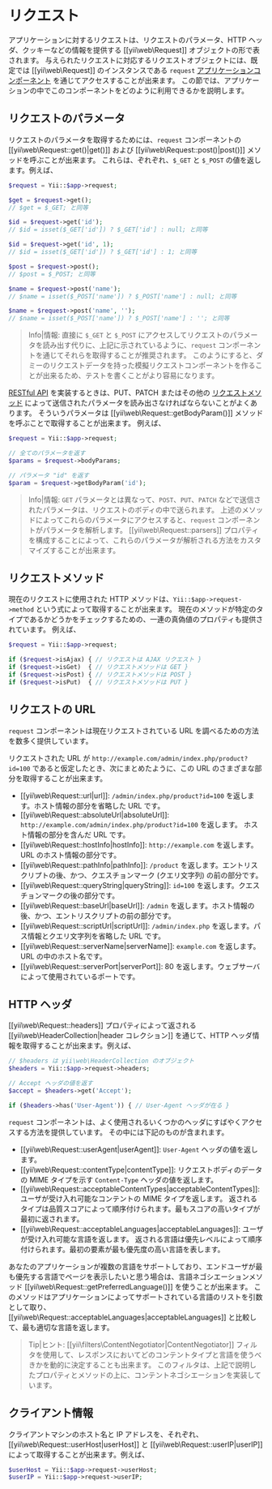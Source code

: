 リクエスト
==========

アプリケーションに対するリクエストは、リクエストのパラメータ、HTTP ヘッダ、クッキーなどの情報を提供する [[yii\web\Request]] オブジェクトの形で表されます。
与えられたリクエストに対応するリクエストオブジェクトには、既定では [[yii\web\Request]] のインスタンスである `request` [アプリケーションコンポーネント](structure-application-components.md) を通じてアクセスすることが出来ます。
この節では、アプリケーションの中でこのコンポーネントをどのように利用できるかを説明します。


## リクエストのパラメータ <span id="request-parameters"></span>

リクエストのパラメータを取得するためには、`request` コンポーネントの [[yii\web\Request::get()|get()]] および [[yii\web\Request::post()|post()]] メソッドを呼ぶことが出来ます。
これらは、ぞれぞれ、`$_GET` と `$_POST` の値を返します。例えば、

```php
$request = Yii::$app->request;

$get = $request->get(); 
// $get = $_GET; と同等

$id = $request->get('id');   
// $id = isset($_GET['id']) ? $_GET['id'] : null; と同等

$id = $request->get('id', 1);   
// $id = isset($_GET['id']) ? $_GET['id'] : 1; と同等

$post = $request->post(); 
// $post = $_POST; と同等

$name = $request->post('name');   
// $name = isset($_POST['name']) ? $_POST['name'] : null; と同等

$name = $request->post('name', '');   
// $name = isset($_POST['name']) ? $_POST['name'] : ''; と同等
```

> Info|情報: 直接に `$_GET` と `$_POST` にアクセスしてリクエストのパラメータを読み出す代りに、上記に示されているように、`request` コンポーネントを通じてそれらを取得することが推奨されます。
  このようにすると、ダミーのリクエストデータを持った模擬リクエストコンポーネントを作ることが出来るため、テストを書くことがより容易になります。

[RESTful API](rest-quick-start.md) を実装するときは、PUT、PATCH またはその他の [リクエストメソッド](#request-methods) によって送信されたパラメータを読み出さなければならないことがよくあります。
そういうパラメータは [[yii\web\Request::getBodyParam()]] メソッドを呼ぶことで取得することが出来ます。
例えば、

```php
$request = Yii::$app->request;

// 全てのパラメータを返す
$params = $request->bodyParams;

// パラメータ "id" を返す
$param = $request->getBodyParam('id');
```

> Info|情報: `GET` パラメータとは異なって、`POST`、`PUT`、`PATCH` などで送信されたパラメータは、リクエストのボディの中で送られます。
  上述のメソッドによってこれらのパラメータにアクセスすると、`request` コンポーネントがパラメータを解析します。
  [[yii\web\Request::parsers]] プロパティを構成することによって、これらのパラメータが解析される方法をカスタマイズすることが出来ます。


## リクエストメソッド <span id="request-methods"></span>

現在のリクエストに使用された HTTP メソッドは、`Yii::$app->request->method` という式によって取得することが出来ます。
現在のメソッドが特定のタイプであるかどうかをチェックするための、一連の真偽値のプロパティも提供されています。
例えば、

```php
$request = Yii::$app->request;

if ($request->isAjax) { // リクエストは AJAX リクエスト }
if ($request->isGet)  { // リクエストメソッドは GET }
if ($request->isPost) { // リクエストメソッドは POST }
if ($request->isPut)  { // リクエストメソッドは PUT }
```

## リクエストの URL <span id="request-urls"></span>

`request` コンポーネントは現在リクエストされている URL を調べるための方法を数多く提供しています。

リクエストされた URL が `http://example.com/admin/index.php/product?id=100` であると仮定したとき、次にまとめたように、この URL のさまざまな部分を取得することが出来ます。

* [[yii\web\Request::url|url]]: `/admin/index.php/product?id=100` を返します。ホスト情報の部分を省略した URL です。
* [[yii\web\Request::absoluteUrl|absoluteUrl]]: `http://example.com/admin/index.php/product?id=100` を返します。
  ホスト情報の部分を含んだ URL です。
* [[yii\web\Request::hostInfo|hostInfo]]: `http://example.com` を返します。URL のホスト情報の部分です。
* [[yii\web\Request::pathInfo|pathInfo]]: `/product` を返します。エントリスクリプトの後、かつ、クエスチョンマーク (クエリ文字列) の前の部分です。
* [[yii\web\Request::queryString|queryString]]: `id=100` を返します。クエスチョンマークの後の部分です。
* [[yii\web\Request::baseUrl|baseUrl]]: `/admin` を返します。ホスト情報の後、かつ、エントリスクリプトの前の部分です。
* [[yii\web\Request::scriptUrl|scriptUrl]]: `/admin/index.php` を返します。パス情報とクエリ文字列を省略した URL です。
* [[yii\web\Request::serverName|serverName]]: `example.com` を返します。URL の中のホスト名です。
* [[yii\web\Request::serverPort|serverPort]]: 80 を返します。ウェブサーバによって使用されているポートです。


## HTTP ヘッダ <span id="http-headers"></span> 

 [[yii\web\Request::headers]] プロパティによって返される [[yii\web\HeaderCollection|header コレクション]] を通じて、HTTP ヘッダ情報を取得することが出来ます。例えば、

```php
// $headers は yii\web\HeaderCollection のオブジェクト
$headers = Yii::$app->request->headers;

// Accept ヘッダの値を返す
$accept = $headers->get('Accept');

if ($headers->has('User-Agent')) { // User-Agent ヘッダが在る }
```

`request` コンポーネントは、よく使用されるいくつかのヘッダにすばやくアクセスする方法を提供しています。
その中には下記のものが含まれます。

* [[yii\web\Request::userAgent|userAgent]]: `User-Agent` ヘッダの値を返します。
* [[yii\web\Request::contentType|contentType]]: リクエストボディのデータの MIME タイプを示す `Content-Type` ヘッダの値を返します。
* [[yii\web\Request::acceptableContentTypes|acceptableContentTypes]]: ユーザが受け入れ可能なコンテントの MIME タイプを返します。
返されるタイプは品質スコアによって順序付けられます。最もスコアの高いタイプが最初に返されます。
* [[yii\web\Request::acceptableLanguages|acceptableLanguages]]: ユーザが受け入れ可能な言語を返します。
返される言語は優先レベルによって順序付けられます。最初の要素が最も優先度の高い言語を表します。

あなたのアプリケーションが複数の言語をサポートしており、エンドユーザが最も優先する言語でページを表示したいと思う場合は、言語ネゴシエーションメソッド [[yii\web\Request::getPreferredLanguage()]] を使うことが出来ます。
このメソッドはアプリケーションによってサポートされている言語のリストを引数として取り、 [[yii\web\Request::acceptableLanguages|acceptableLanguages]] と比較して、最も適切な言語を返します。

> Tip|ヒント: [[yii\filters\ContentNegotiator|ContentNegotiator]] フィルタを使用して、レスポンスにおいてどのコンテントタイプと言語を使うべきかを動的に決定することも出来ます。
このフィルタは、上記で説明したプロパティとメソッドの上に、コンテントネゴシエーションを実装しています。


## クライアント情報 <span id="client-information"></span>

クライアントマシンのホスト名と IP アドレスを、それぞれ、[[yii\web\Request::userHost|userHost]] と [[yii\web\Request::userIP|userIP]] によって取得することが出来ます。例えば、

```php
$userHost = Yii::$app->request->userHost;
$userIP = Yii::$app->request->userIP;
```

